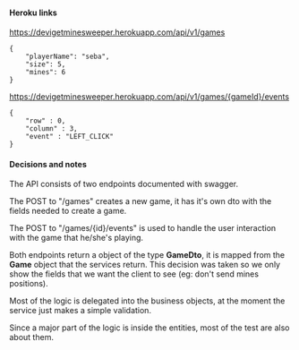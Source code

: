 #### Heroku links

https://devigetminesweeper.herokuapp.com/api/v1/games

	{
		"playerName": "seba",
		"size": 5,
		"mines": 6
	}


https://devigetminesweeper.herokuapp.com/api/v1/games/{gameId}/events

	{
		"row" : 0,
		"column" : 3,
		"event" : "LEFT_CLICK"
	}


#### Decisions and notes
The API consists of two endpoints documented with swagger.

The POST to "/games" creates a new game, it has it's own dto with the fields needed to create a game.

The POST to "/games/{id}/events" is used to handle the user interaction with the game that he/she's playing.

Both endpoints return a object of the type **GameDto**, it is mapped from the **Game** object that the services return.
This decision was taken so we only show the fields that we want the client to see (eg: don't send mines positions).

Most of the logic is delegated into the business objects, at the moment the service just makes a simple validation.

Since a major part of the logic is inside the entities, most of the test are also about them.



